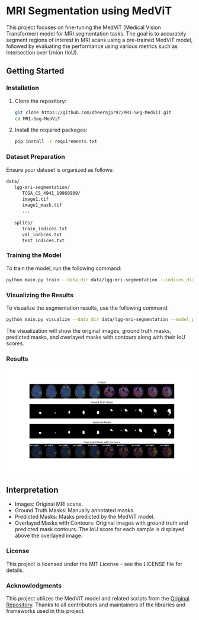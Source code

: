 # MRI Segmentation using MedViT

This project focuses on fine-tuning the MedViT (Medical Vision Transformer) model for MRI segmentation tasks. The goal is to accurately segment regions of interest in MRI scans using a pre-trained MedViT model, followed by evaluating the performance using various metrics such as Intersection over Union (IoU).

## Getting Started

### Installation

1. Clone the repository:
   ```sh
   git clone https://github.com/dheerajpr97/MRI-Seg-MedViT.git
   cd MRI-Seg-MedViT
2. Install the required packages:
   ```sh
   pip install -r requirements.txt

### Dataset Preparation
Ensure your dataset is organized as follows:
```
data/
   lgg-mri-segmentation/
      TCGA_CS_4941_19960909/
      image1.tif
      image1_mask.tif
      ...
      
   splits/
      train_indices.txt
      val_indices.txt
      test_indices.txt
```

### Training the Model
To train the model, run the following command:
   ```sh
   python main.py train --data_dir data/lgg-mri-segmentation --indices_dir data/splits --epochs 25 --batch_size 4 --lr 0.001 --save_dir saved_models
   ```

### Visualizing the Results
To visualize the segmentation results, use the following command:

 ```sh 
 python main.py visualize --data_dir data/lgg-mri-segmentation --model_path saved_models/best_model_epoch_xx.pth --batch_size 4
 ```
The visualization will show the original images, ground truth masks, predicted masks, and overlayed masks with contours along with their IoU scores.

### Results
 ![Output](output.jpeg)
## Interpretation
- Images: Original MRI scans.
- Ground Truth Masks: Manually annotated masks.
- Predicted Masks: Masks predicted by the MedViT model.
- Overlayed Masks with Contours: Original images with ground truth and predicted mask contours. The IoU score for each sample is displayed above the overlayed image.

### License
This project is licensed under the MIT License - see the LICENSE file for details.

### Acknowledgments
This project utilizes the MedViT model and related scripts from the [Original Repository](https://github.com/Omid-Nejati/MedViT). 
Thanks to all contributors and maintainers of the libraries and frameworks used in this project.
